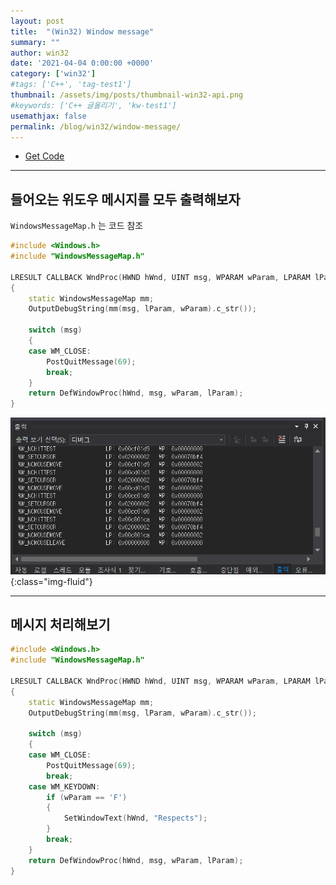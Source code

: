 ```yaml
---
layout: post
title:  "(Win32) Window message"
summary: ""
author: win32
date: '2021-04-04 0:00:00 +0000'
category: ['win32']
#tags: ['C++', 'tag-test1']
thumbnail: /assets/img/posts/thumbnail-win32-api.png
#keywords: ['C++ 글올리기', 'kw-test1']
usemathjax: false
permalink: /blog/win32/window-message/
---
```


* [Get Code](https://github.com/EasyCoding-7/win32-example/tree/master/4)

---

## 들어오는 위도우 메시지를 모두 출력해보자

`WindowsMessageMap.h` 는 코드 참조

```cpp
#include <Windows.h>
#include "WindowsMessageMap.h"

LRESULT CALLBACK WndProc(HWND hWnd, UINT msg, WPARAM wParam, LPARAM lParam)
{
	static WindowsMessageMap mm;
	OutputDebugString(mm(msg, lParam, wParam).c_str());

	switch (msg)
	{
	case WM_CLOSE:
		PostQuitMessage(69);
		break;
	}
	return DefWindowProc(hWnd, msg, wParam, lParam);
}
```

![](/assets/img/posts/win32/dxd-basic-4-1.png){:class="img-fluid"}

---

## 메시지 처리해보기

```cpp
#include <Windows.h>
#include "WindowsMessageMap.h"

LRESULT CALLBACK WndProc(HWND hWnd, UINT msg, WPARAM wParam, LPARAM lParam)
{
	static WindowsMessageMap mm;
	OutputDebugString(mm(msg, lParam, wParam).c_str());

	switch (msg)
	{
	case WM_CLOSE:
		PostQuitMessage(69);
		break;
	case WM_KEYDOWN:
		if (wParam == 'F')
		{
			SetWindowText(hWnd, "Respects");
		}
		break;
	}
	return DefWindowProc(hWnd, msg, wParam, lParam);
}
```